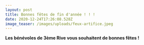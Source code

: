 ```yaml
---
layout: post
title: Bonnes fêtes de fin d'année ! ! !
date: 2020-12-24T17:26:08.528Z
image_teaser: /images/uploads/feux-artifice.jpeg
---
```

**Les bénévoles de 3ème Rive vous souhaitent de bonnes fêtes !**